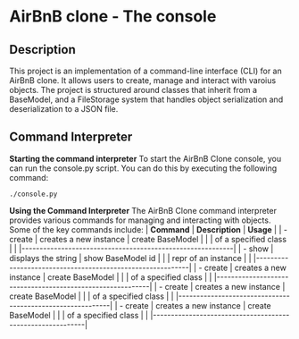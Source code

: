 # AirBnB clone - The console

## Description

This project is an implementation of a command-line interface (CLI) for an AirBnB clone. It allows users to create, manage and interact with varoius objects.
The project is structured around classes that inherit from a BaseModel, and a FileStorage system that handles object serialization and deserialization to a JSON file.

## Command Interpreter

**Starting the command interpreter**
To start the AirBnB Clone console, you can run the console.py script. You can do this by executing the following command:

```./console.py```

**Using the Command Interpreter**
The AirBnB Clone command interpreter provides various commands for managing and interacting with objects. Some of the key commands include:
    | **Command** | **Description**         | **Usage**         |
    | - create    | creates a new instance  | create BaseModel  |
    |             | of a specified class    |                   |
    |-----------------------------------------------------------|
    | - show      | displays the string     | show BaseModel id  |
    |             | repr of an instance     |                   |
    |-----------------------------------------------------------|
    | - create    | creates a new instance  | create BaseModel  |
    |             | of a specified class    |                   |
    |-----------------------------------------------------------|
    | - create    | creates a new instance  | create BaseModel  |
    |             | of a specified class    |                   |
    |-----------------------------------------------------------|
    | - create    | creates a new instance  | create BaseModel  |
    |             | of a specified class    |                   |
    |-----------------------------------------------------------|